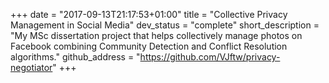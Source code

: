 +++
date = "2017-09-13T21:17:53+01:00"
title = "Collective Privacy Management in Social Media"
dev_status = "complete"
short_description = "My MSc dissertation project that helps collectively manage photos on Facebook combining Community Detection and Conflict Resolution algorithms."
github_address = "https://github.com/VJftw/privacy-negotiator"
+++

